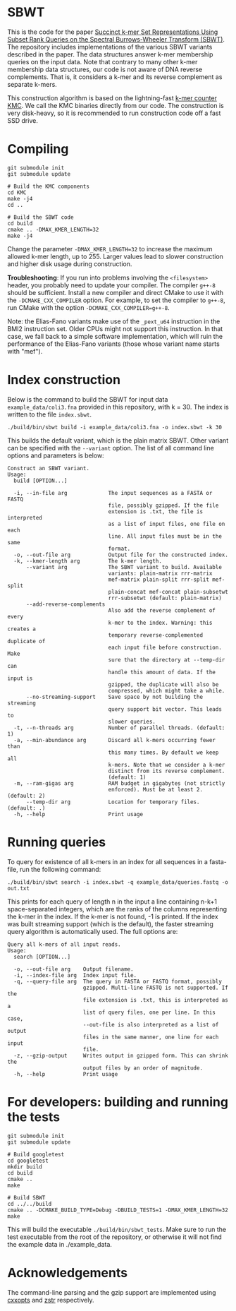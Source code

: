 # SBWT

This is the code for the paper [Succinct k-mer Set Representations Using Subset Rank Queries on the Spectral Burrows-Wheeler Transform (SBWT)](https://www.biorxiv.org/content/10.1101/2022.05.19.492613v1). The repository includes implementations of the various SBWT variants described in the paper. The data structures answer k-mer membership queries on the input data. Note that contrary to many other k-mer membership data structures, our code is not aware of DNA reverse complements. That is, it considers a k-mer and its reverse complement as separate k-mers.

This construction algorithm is based on the lightning-fast [k-mer counter KMC](https://github.com/refresh-bio/KMC). We call the KMC binaries directly from our code. The construction is very disk-heavy, so it is recommended to run construction code off a fast SSD drive.

# Compiling

```
git submodule init
git submodule update

# Build the KMC components
cd KMC
make -j4
cd ..

# Build the SBWT code
cd build
cmake .. -DMAX_KMER_LENGTH=32
make -j4
```

Change the parameter `-DMAX_KMER_LENGTH=32` to increase the maximum allowed k-mer length, up to 255. Larger values lead to slower construction and higher disk usage during construction.

**Troubleshooting**: If you run into problems involving the `<filesystem>` header, you probably need to update your compiler. The compiler `g++-8` should be sufficient. Install a new compiler and direct CMake to use it with the `-DCMAKE_CXX_COMPILER` option. For example, to set the compiler to `g++-8`, run CMake with the option `-DCMAKE_CXX_COMPILER=g++-8`. 

Note: the Elias-Fano variants make use of the `_pext_u64` instruction in the BMI2 instruction set. Older CPUs might not support this instruction. In that case, we fall back to a simple software implementation, which will ruin the performance of the Elias-Fano variants (those whose variant name starts with "mef").

# Index construction

Below is the command to build the SBWT for input data `example_data/coli3.fna` provided in this repository, with k = 30. The index is written to the file `index.sbwt`.

```
./build/bin/sbwt build -i example_data/coli3.fna -o index.sbwt -k 30
```

This builds the default variant, which is the plain matrix SBWT. Other variant can be specified with the `--variant` option.
The list of all command line options and parameters is below:

```
Construct an SBWT variant.
Usage:
  build [OPTION...]

  -i, --in-file arg             The input sequences as a FASTA or FASTQ 
                                file, possibly gzipped. If the file 
                                extension is .txt, the file is interpreted 
                                as a list of input files, one file on each 
                                line. All input files must be in the same 
                                format.
  -o, --out-file arg            Output file for the constructed index.
  -k, --kmer-length arg         The k-mer length.
      --variant arg             The SBWT variant to build. Available 
                                variants: plain-matrix rrr-matrix 
                                mef-matrix plain-split rrr-split mef-split 
                                plain-concat mef-concat plain-subsetwt 
                                rrr-subsetwt (default: plain-matrix)
      --add-reverse-complements
                                Also add the reverse complement of every 
                                k-mer to the index. Warning: this creates a 
                                temporary reverse-complemented duplicate of 
                                each input file before construction. Make 
                                sure that the directory at --temp-dir can 
                                handle this amount of data. If the input is 
                                gzipped, the duplicate will also be 
                                compressed, which might take a while.
      --no-streaming-support    Save space by not building the streaming 
                                query support bit vector. This leads to 
                                slower queries.
  -t, --n-threads arg           Number of parallel threads. (default: 1)
  -a, --min-abundance arg       Discard all k-mers occurring fewer than 
                                this many times. By default we keep all 
                                k-mers. Note that we consider a k-mer 
                                distinct from its reverse complement. 
                                (default: 1)
  -m, --ram-gigas arg           RAM budget in gigabytes (not strictly 
                                enforced). Must be at least 2. (default: 2)
      --temp-dir arg            Location for temporary files. (default: .)
  -h, --help                    Print usage
```

# Running queries

To query for existence of all k-mers in an index for all sequences in a fasta-file, run the following command:

```
./build/bin/sbwt search -i index.sbwt -q example_data/queries.fastq -o out.txt
```

This prints for each query of length n in the input a line containing n-k+1 space-separated integers, which are the ranks of the columns representing the k-mer in the index. If the k-mer is not found, -1 is printed. If the index was built streaming support (which is the default), the faster streaming query algorithm is automatically used. The full options are:

```
Query all k-mers of all input reads.
Usage:
  search [OPTION...]

  -o, --out-file arg    Output filename.
  -i, --index-file arg  Index input file.
  -q, --query-file arg  The query in FASTA or FASTQ format, possibly 
                        gzipped. Multi-line FASTQ is not supported. If the 
                        file extension is .txt, this is interpreted as a 
                        list of query files, one per line. In this case, 
                        --out-file is also interpreted as a list of output 
                        files in the same manner, one line for each input 
                        file.
  -z, --gzip-output     Writes output in gzipped form. This can shrink the 
                        output files by an order of magnitude.
  -h, --help            Print usage
```

# For developers: building and running the tests 

```
git submodule init
git submodule update

# Build googletest
cd googletest
mkdir build
cd build
cmake ..
make

# Build SBWT
cd ../../build
cmake .. -DCMAKE_BUILD_TYPE=Debug -DBUILD_TESTS=1 -DMAX_KMER_LENGTH=32
make
```

This will build the executable `./build/bin/sbwt_tests`. Make sure to run the test executable from the root of the repository, or otherwise it will not find the example data in ./example_data.

# Acknowledgements

The command-line parsing and the gzip support are implemented using [cxxopts](https://github.com/jarro2783/cxxopts) and [zstr](https://github.com/mateidavid/zstr) respectively.
